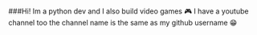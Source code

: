 ###Hi!
Im a python dev and I also build video games 🎮 I have a youtube channel too the channel name is the same as my github username 😁

<!---
L00ty45gh8/L00ty45gh8 is a ✨ special ✨ repository because its `README.md` (this file) appears on your GitHub profile.
You can click the Preview link to take a look at your changes.
--->
